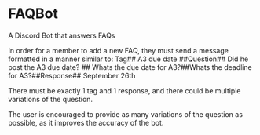 # FAQBot
A Discord Bot that answers FAQs

In order for a member to add a new FAQ, they must send a message formatted in a manner similar to:
Tag## A3 due date ##Question## Did he post the A3 due date? ## Whats the due date for A3?##Whats the deadline for A3?##Response## September 26th

There must be exactly 1 tag and 1 response, and there could be multiple variations of the question.

The user is encouraged to provide as many variations of the question as possible, as it improves the accuracy of the bot.
